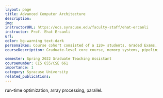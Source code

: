```yaml
---
layout: page
title: Advanced Computer Architecture
description:
img: 
instructorURL: https://ecs.syracuse.edu/faculty-staff/ehat-ercanli
instructor: Prof. Ehat Ercanli
url: 
color: bg-warning text-dark
personalRes: Course cohort consisted of a 120+ students. Graded Exams, weekly assignments and quizzes 
courseDescription: Graduate-level core course, memory systems, pipelining, simultaneous multithreading, run-time optimization, array processing, parallel processing, multiprocessing, abstract analytic models, power-aware computing, embedded computing, and cost/performance tradeoffs.

semester: Spring 2022 Graduate Teaching Assistant
coursenumber: CIS 655/CSE 661 
importance: 1
category: Syracuse University
related_publications: 
---
```


run-time optimization, array processing, parallel.